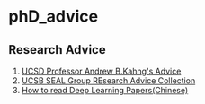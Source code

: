 # phD_advice

## Research Advice
1. [UCSD Professor Andrew B.Kahng's Advice](https://vlsicad.ucsd.edu/Research/Advice/index.html)
2. [UCSB SEAL Group REsearch Advice Collection](https://seal.ece.ucsb.edu/advice-collection)
3. [How to read Deep Learning Papers(Chinese)](https://bangqu.com/SB3781.html)
